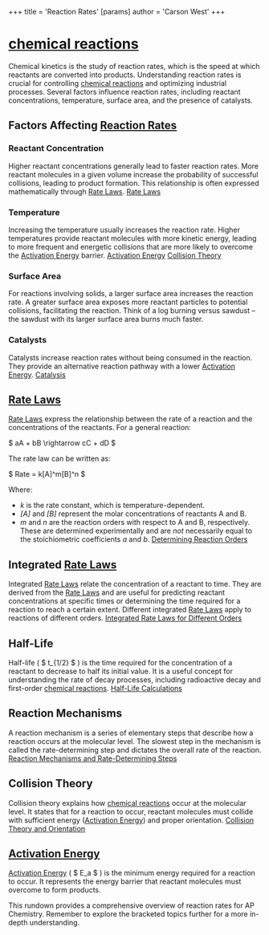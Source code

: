 +++
 title = 'Reaction Rates'
[params]
	author = 'Carson West'
+++
# [chemical reactions](./../chemical-reactions/)



Chemical kinetics is the study of reaction rates, which is the speed at which reactants are converted into products. Understanding reaction rates is crucial for controlling [chemical reactions](./../chemical-reactions/) and optimizing industrial processes. Several factors influence reaction rates, including reactant concentrations, temperature, surface area, and the presence of catalysts.

## Factors Affecting [Reaction Rates](./../reaction-rates/) 
### Reactant Concentration

Higher reactant concentrations generally lead to faster reaction rates.  More reactant molecules in a given volume increase the probability of successful collisions, leading to product formation.  This relationship is often expressed mathematically through [Rate Laws](./../rate-laws/). [Rate Laws](./../rate-laws/)

### Temperature

Increasing the temperature usually increases the reaction rate. Higher temperatures provide reactant molecules with more kinetic energy, leading to more frequent and energetic collisions that are more likely to overcome the [Activation Energy](./../activation-energy/) barrier. [Activation Energy](./../activation-energy/)  [Collision Theory](./../collision-theory/)

### Surface Area

For reactions involving solids, a larger surface area increases the reaction rate. A greater surface area exposes more reactant particles to potential collisions, facilitating the reaction.  Think of a log burning versus sawdust – the sawdust with its larger surface area burns much faster.

### Catalysts

Catalysts increase reaction rates without being consumed in the reaction. They provide an alternative reaction pathway with a lower [Activation Energy](./../activation-energy/).  [Catalysis](./../catalysis/)


## [Rate Laws](./../rate-laws/)

[Rate Laws](./../rate-laws/) express the relationship between the rate of a reaction and the concentrations of the reactants.  For a general reaction:

 $ aA + bB \rightarrow cC + dD $ 

The rate law can be written as:

 $ Rate = k[A]^m[B]^n $ 

Where:

* *k* is the rate constant, which is temperature-dependent.
* *[A]* and *[B]* represent the molar concentrations of reactants A and B.
* *m* and *n* are the reaction orders with respect to A and B, respectively.  These are determined experimentally and are *not* necessarily equal to the stoichiometric coefficients *a* and *b*. [Determining Reaction Orders](./../determining-reaction-orders/)

## Integrated [Rate Laws](./../rate-laws/)

Integrated [Rate Laws](./../rate-laws/) relate the concentration of a reactant to time.  They are derived from the [Rate Laws](./../rate-laws/) and are useful for predicting reactant concentrations at specific times or determining the time required for a reaction to reach a certain extent.  Different integrated [Rate Laws](./../rate-laws/) apply to reactions of different orders. [Integrated Rate Laws for Different Orders](./../integrated-rate-laws-for-different-orders/)

## Half-Life

Half-life ( $ t_{1/2} $ ) is the time required for the concentration of a reactant to decrease to half its initial value.  It is a useful concept for understanding the rate of decay processes, including radioactive decay and first-order [chemical reactions](./../chemical-reactions/).  [Half-Life Calculations](./../half-life-calculations/)

## Reaction Mechanisms

A reaction mechanism is a series of elementary steps that describe how a reaction occurs at the molecular level.  The slowest step in the mechanism is called the rate-determining step and dictates the overall rate of the reaction. [Reaction Mechanisms and Rate-Determining Steps](./../reaction-mechanisms-and-rate-determining-steps/)


## Collision Theory

Collision theory explains how [chemical reactions](./../chemical-reactions/) occur at the molecular level.  It states that for a reaction to occur, reactant molecules must collide with sufficient energy ([Activation Energy](./../activation-energy/)) and proper orientation. [Collision Theory and Orientation](./../collision-theory-and-orientation/)

## [Activation Energy](./../activation-energy/)

[Activation Energy](./../activation-energy/) ( $ E_a $ ) is the minimum energy required for a reaction to occur.  It represents the energy barrier that reactant molecules must overcome to form products.



This rundown provides a comprehensive overview of reaction rates for AP Chemistry.  Remember to explore the bracketed topics further for a more in-depth understanding.
